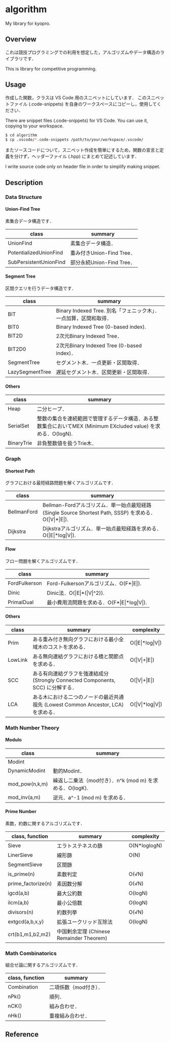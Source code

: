 # algorithm
My library for kyopro.


## Overview

これは競技プログラミングでの利用を想定した，アルゴリズムやデータ構造のライブラリです．

This is library for competitive programming.


## Usage

作成した関数，クラスは VS Code 用のスニペットにしています．
このスニペットファイル (.code-snippets) を自身のワークスペースにコピーし，使用してください．

There are snippet files (.code-snippets) for VS Code.
You can use it, copying to your workspace.

```sh
$ cd algorithm
$ cp .vscode/*.code-snippets /path/to/your/workspace/.vscode/
```

またソースコードについて，スニペット作成を簡単にするため，関数の宣言と定義を分けず，ヘッダーファイル (.hpp) にまとめて記述しています．

I write source code only on header file in order to simplify making snippet.


## Description

### Data Structure

#### Union-Find Tree

素集合データ構造です．

|class|summary|
|---|---|
|UnionFind|素集合データ構造．|
|PotentializedUnionFind|重み付きUnion-Find Tree．|
|SubPersistentUnionFind|部分永続Union-Find Tree．|


#### Segment Tree

区間クエリを行うデータ構造です．

|class|summary|
|---|---|
|BIT|Binary Indexed Tree. 別名「フェニック木」．一点加算，区間和取得．|
|BIT0|Binary Indexed Tree (0-based index).|
|BIT2D|2次元Binary Indexed Tree．|
|BIT2D0|2次元Binary Indexed Tree (0-based index)．|
|SegmentTree|セグメント木．一点更新・区間取得．|
|LazySegmentTree|遅延セグメント木．区間更新・区間取得．|


#### Others

|class|summary|
|---|---|
|Heap|二分ヒープ．|
|SerialSet|整数の集合を連続範囲で管理するデータ構造．ある整数集合においてMEX (Minimum EXcluded value) を求める．O(logN).|
|BinaryTrie|非負整数値を扱うTrie木．|


### Graph

#### Shortest Path

グラフにおける最短経路問題を解くアルゴリズムです．

|class|summary|
|---|---|
|BellmanFord|Bellman-Fordアルゴリズム．単一始点最短経路 (Single Source Shortest Path, SSSP) を求める．O(\|V\|*\|E\|).|
|Dijkstra|Dijkstraアルゴリズム．単一始点最短経路を求める．O(\|E\|*log\|V\|).|


#### Flow

フロー問題を解くアルゴリズムです．

|class|summary|
|---|---|
|FordFulkerson|Ford-Fulkersonアルゴリズム．O(F*\|E\|).|
|Dinic|Dinic法．O(\|E\|*(\|V\|^2)).|
|PrimalDual|最小費用流問題を求める．O(F*\|E\|*log\|V\|).|


#### Others

|class|summary|complexity|
|---|---|---|
|Prim|ある重み付き無向グラフにおける最小全域木のコストを求める．|O(\|E\|*log\|V\|)|
|LowLink|ある無向連結グラフにおける橋と関節点を求める．|O(\|V\|+\|E\|)|
|SCC|ある有向連結グラフを強連結成分 (Strongly Connected Components, SCC) に分解する．|O(\|V\|+\|E\|)|
|LCA|ある木における二つのノードの最近共通祖先 (Lowest Common Ancestor, LCA) を求める．|O(\|V\|*log\|V\|)|


### Math Number Theory

#### Modulo

|class|summary|
|---|---|
|Modint||
|DynamicModint|動的Modint．|
|mod_pow(n,k,m)|繰返し二乗法（mod付き）．n^k (mod m) を求める．O(logK).|
|mod_inv(a,m)|逆元．a^-1 (mod m) を求める．|


#### Prime Number

素数，約数に関するアルゴリズムです．

|class, function|summary|complexity|
|---|---|---|
|Sieve|エラトステネスの篩|O(N*loglogN)|
|LinerSieve|線形篩|O(N)|
|SegmentSieve|区間篩||
|is_prime(n)|素数判定|O(√N)|
|prime_factorize(n)|素因数分解|O(√N)|
|igcd(a,b)|最大公約数|O(logN)|
|ilcm(a,b)|最小公倍数|O(logN)|
|divisors(n)|約数列挙|O(√N)|
|extgcd(a,b,x,y)|拡張ユークリッド互除法|O(logN)|
|crt(b1,m1,b2,m2)|中国剰余定理 (Chinese Remainder Theorem)||


### Math Combinatorics

組合せ論に関するアルゴリズムです．

|class, function|summary|
|---|---|
|Combination|二項係数（mod付き）．|
|nPk()|順列．|
|nCK()|組み合わせ．|
|nHk()|重複組み合わせ．|


## Reference
